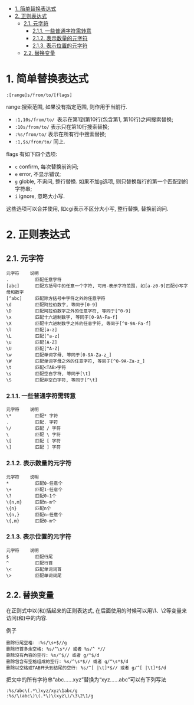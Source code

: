 
<!-- @import "[TOC]" {cmd="toc" depthFrom=1 depthTo=6 orderedList=false} -->

<!-- code_chunk_output -->

- [1. 简单替换表达式](#1-简单替换表达式)
- [2. 正则表达式](#2-正则表达式)
  - [2.1. 元字符](#21-元字符)
    - [2.1.1. 一些普通字符需转意](#211-一些普通字符需转意)
    - [2.1.2. 表示数量的元字符](#212-表示数量的元字符)
    - [2.1.3. 表示位置的元字符](#213-表示位置的元字符)
  - [2.2. 替换变量](#22-替换变量)

<!-- /code_chunk_output -->

# 1. 简单替换表达式

```
:[range]s/from/to/[flags]
```

range:搜索范围, 如果没有指定范围, 则作用于当前行. 

- `:1,10s/from/to/ `表示在第1到第10行(包含第1, 第10行)之间搜索替换; 
- `:10s/from/to/` 表示只在第10行搜索替换; 
- `:%s/from/to/` 表示在所有行中搜索替换; 
- `:1,$s/from/to/` 同上. 

flags 有如下四个选项: 

- `c` confirm, 每次替换前询问; 
- `e` error,  不显示错误; 
- `g` globle, 不询问, 整行替换. 如果不加g选项, 则只替换每行的第一个匹配到的字符串; 
- `i` ignore, 忽略大小写. 

这些选项可以合并使用, 如cgi表示不区分大小写, 整行替换, 替换前询问. 

# 2. 正则表达式

## 2.1. 元字符

```
元字符	   说明
.          匹配任意字符
[abc]	   匹配方括号中的任意一个字符, 可用-表示字符范围. 如[a-z0-9]匹配小写字母和数字
[^abc]	   匹配除方括号中字符之外的任意字符
\d         匹配阿拉伯数字, 等同于[0-9]
\D         匹配阿拉伯数字之外的任意字符, 等同于[^0-9]
\x         匹配十六进制数字, 等同于[0-9A-Fa-f]
\X         匹配十六进制数字之外的任意字符, 等同于[^0-9A-Fa-f]
\l         匹配[a-z]
\L         匹配[^a-z]
\u         匹配[A-Z]
\U         匹配[^A-Z]
\w         匹配单词字母, 等同于[0-9A-Za-z_]
\W         匹配单词字母之外的任意字符, 等同于[^0-9A-Za-z_]
\t         匹配<TAB>字符
\s         匹配空白字符, 等同于[\t]
\S         匹配非空白字符, 等同于[^\t]
```

### 2.1.1. 一些普通字符需转意

```
元字符	   说明
\*         匹配* 字符
.          匹配. 字符
\/         匹配 / 字符
\          匹配 \ 字符
\[         匹配 [ 字符
\]         匹配 ] 字符
```

### 2.1.2. 表示数量的元字符

```
元字符	   说明
*          匹配0-任意个
\+         匹配1-任意个
\?         匹配0-1个
\{n,m}     匹配n-m个
\{n}       匹配n个
\{n,}	   匹配n-任意个
\{,m}	   匹配0-m个
```

### 2.1.3. 表示位置的元字符

```
元字符	   说明
$          匹配行尾
^          匹配行首
\<         匹配单词词首
\>         匹配单词词尾
```

## 2.2. 替换变量

在正则式中以\(和\)括起来的正则表达式, 在后面使用的时候可以用\1、\2等变量来访问\(和\)中的内容. 

例子

```
删除行尾空格: :%s/\s+$//g
删除行首多余空格: %s/^\s*// 或者 %s/^ *//
删除沒有內容的空行: %s/^$// 或者 g/^$/d
删除包含有空格组成的空行: %s/^\s*$// 或者 g/^\s*$/d
删除以空格或TAB开头到结尾的空行: %s/^[ |\t]*$// 或者 g/^[ |\t]*$/d
```

把文中的所有字符串“abc……xyz”替换为“xyz……abc”可以有下列写法

```
:%s/abc\(.*\)xyz/xyz\1abc/g
:%s/\(abc\)\(.*\)\(xyz\)/\3\2\1/g
```